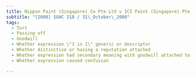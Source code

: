 ```yaml
---
title: Nippon Paint (Singapore) Co Pte Ltd v ICI Paint (Singapore) Pte Ltd
subtitle: "[2000] SGHC 218 / 31\_October\_2000"
tags:
  - Tort
  - Passing off
  - Goodwill
  - Whether expression \"3 in 1\" generic or descriptor
  - Whether distinctive or having a reputation attached
  - Whether expression had secondary meaning with goodwill attached to it
  - Whether expression caused confusion

---
```


